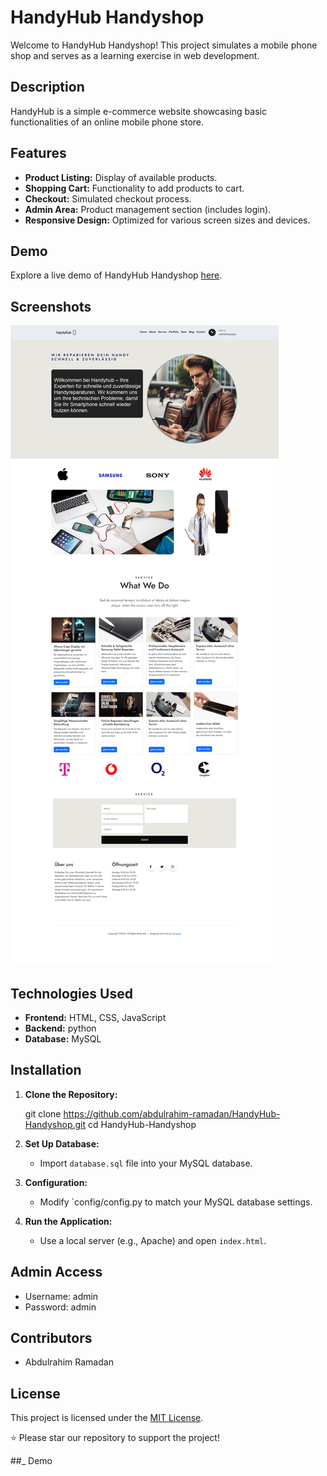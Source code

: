 # HandyHub Handyshop 

Welcome to HandyHub Handyshop! This project simulates a mobile phone shop and serves as a learning exercise in web development.

## Description

HandyHub is a simple e-commerce website showcasing basic functionalities of an online mobile phone store.

## Features

- **Product Listing:** Display of available products.
- **Shopping Cart:** Functionality to add products to cart.
- **Checkout:** Simulated checkout process.
- **Admin Area:** Product management section (includes login).
- **Responsive Design:** Optimized for various screen sizes and devices.

## Demo

Explore a live demo of HandyHub Handyshop [here](https://abdulrahim-ramadan.github.io/HandyHub-Handyshop/).

## Screenshots

![project demo](Screenshot.png)

## Technologies Used

- **Frontend:** HTML, CSS, JavaScript
- **Backend:** python
- **Database:** MySQL

## Installation

1. **Clone the Repository:**


   git clone https://github.com/abdulrahim-ramadan/HandyHub-Handyshop.git
   cd HandyHub-Handyshop
   

2. **Set Up Database:**

   - Import `database.sql` file into your MySQL database.

3. **Configuration:**

   - Modify `config/config.py to match your MySQL database settings.

4. **Run the Application:**

   - Use a local server (e.g., Apache) and open `index.html`.

## Admin Access

- Username: admin
- Password: admin

## Contributors

- Abdulrahim Ramadan

## License

This project is licensed under the [MIT License](LICENSE).



⭐ Please star our repository to support the project!



##_ Demo

